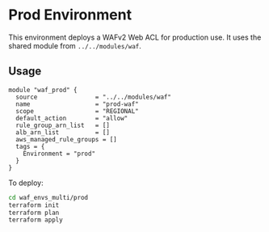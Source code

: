 # Prod Environment

This environment deploys a WAFv2 Web ACL for production use. It uses the shared module from `../../modules/waf`.

## Usage

```hcl
module "waf_prod" {
  source                = "../../modules/waf"
  name                  = "prod-waf"
  scope                 = "REGIONAL"
  default_action        = "allow"
  rule_group_arn_list   = []
  alb_arn_list          = []
  aws_managed_rule_groups = []
  tags = {
    Environment = "prod"
  }
}
```

To deploy:

```bash
cd waf_envs_multi/prod
terraform init
terraform plan
terraform apply
```